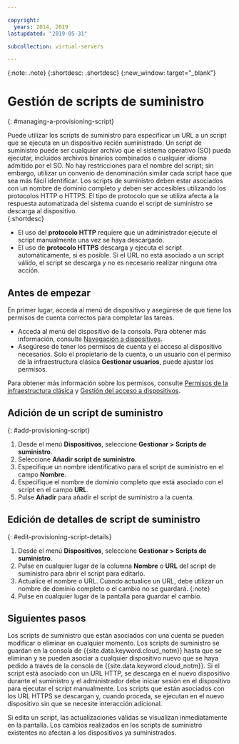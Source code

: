 ```yaml
---

copyright:
  years: 2014, 2019
lastupdated: "2019-05-31"

subcollection: virtual-servers

---
```


{:note: .note}
{:shortdesc: .shortdesc}
{:new_window: target="_blank"}

# Gestión de scripts de suministro
{: #managing-a-provisioning-script}

Puede utilizar los scripts de suministro para especificar un URL a un script que se ejecuta en un dispositivo recién suministrado. Un script de suministro puede ser cualquier archivo que el sistema operativo (SO) pueda ejecutar, incluidos archivos binarios combinados o cualquier idioma admitido por el SO. No hay restricciones para el nombre del script; sin embargo, utilizar un convenio de denominación similar cada script hace que sea más fácil identificar. Los scripts de suministro deben estar asociados con un nombre de dominio completo y deben ser accesibles utilizando los protocolos HTTP o HTTPS. El tipo de protocolo que se utiliza afecta a la respuesta automatizada del sistema cuando el script de suministro se descarga al dispositivo.  
{:shortdesc}

* El uso del **protocolo HTTP** requiere que un administrador ejecute el script manualmente una vez se haya descargado.
* El uso de **protocolo HTTPS** descarga y ejecuta el script automáticamente, si es posible. Si el URL no está asociado a un script válido, el script se descarga y no es necesario realizar ninguna otra acción.

## Antes de empezar
En primer lugar, acceda al menú de dispositivo y asegúrese de que tiene los permisos de cuenta correctos para completar las tareas. 

* Acceda al menú del dispositivo de la consola. Para obtener más información, consulte [Navegación a dispositivos](/docs/vsi?topic=virtual-servers-navigating-devices).
* Asegúrese de tener los permisos de cuenta y el acceso al dispositivo necesarios. Solo el propietario de la cuenta, o un usuario con el permiso de la infraestructura clásica **Gestionar usuarios**, puede ajustar los permisos. 

Para obtener más información sobre los permisos, consulte [Permisos de la infraestructura clásica](/docs/iam?topic=iam-infrapermission#infrapermission) y [Gestión del acceso a dispositivos](/docs/vsi?topic=virtual-servers-managing-device-access).

## Adición de un script de suministro
{: #add-provisioning-script}

1. Desde el menú **Dispositivos**, seleccione **Gestionar > Scripts de suministro**.
2. Seleccione **Añadir script de suministro**. 
3. Especifique un nombre identificativo para el script de suministro en el campo **Nombre**.
4. Especifique el nombre de dominio completo que está asociado con el script en el campo **URL**.
5. Pulse **Añadir** para añadir el script de suministro a la cuenta. 

## Edición de detalles de script de suministro
{: #edit-provisioning-script-details}

1. Desde el menú **Dispositivos**, seleccione **Gestionar > Scripts de suministro**.
2. Pulse en cualquier lugar de la columna **Nombre** o **URL** del script de suministro para abrir el script para editarlo.
3. Actualice el nombre o URL.
   Cuando actualice un URL, debe utilizar un nombre de dominio completo o el cambio no se guardará.
   {:note}
4. Pulse en cualquier lugar de la pantalla para guardar el cambio.

## Siguientes pasos

Los scripts de suministro que están asociados con una cuenta se pueden modificar o eliminar en cualquier momento. Los scripts de suministro se guardan en la consola de {{site.data.keyword.cloud_notm}} hasta que se eliminan y se pueden asociar a cualquier dispositivo nuevo que se haya pedido a través de la consola de {{site.data.keyword.cloud_notm}}. Si el script está asociado con un URL HTTP, se descarga en el nuevo dispositivo durante el suministro y el administrador debe iniciar sesión en el dispositivo para ejecutar el script manualmente. Los scripts que están asociados con los URL HTTPS se descargan y, cuando proceda, se ejecutan en el nuevo dispositivo sin que se necesite interacción adicional. 

Si edita un script, las actualizaciones válidas se visualizan inmediatamente en la pantalla. Los cambios realizados en los scripts de suministro existentes no afectan a los dispositivos ya suministrados.

